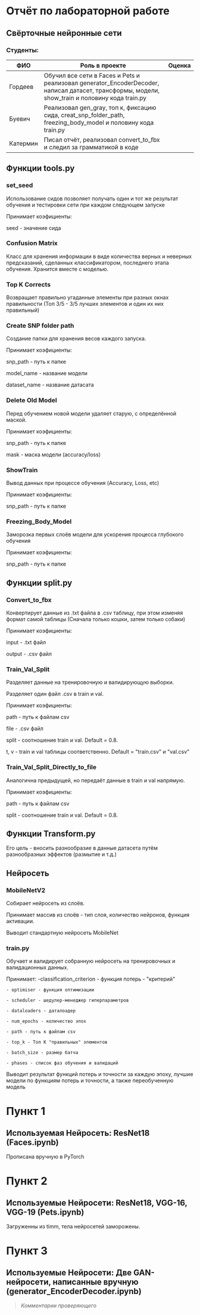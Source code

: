 # Отчёт по лабораторной работе
## Свёрточные нейронные сети

### Студенты: 

| ФИО       | Роль в проекте                     | Оценка       |
|-----------|------------------------------------|--------------|
| Гордеев | Обучил все сети в Faces и Pets и реализовал generator_EncoderDecoder, написал датасет, трансформы, модели, show_train и половину кода train.py|          |
| Буевич | Реализовал gen_gray, топ к, фиксацию сида, creat_snp_folder_path, freezing_body_model и половину кода train.py|       |
| Катермин   | Писал отчёт, реализовал convert_to_fbx и следил за грамматикой в коде|          |

## Функции tools.py

### set_seed

Использование сидов позволяет получать один и тот же результат обучения и тестировки сети при каждом следующем запуске

Принимает коэфициенты:

seed - значение сида

### Confusion Matrix

Класс для хранения информации в виде количества верных и неверных предсказаний, сделанных классификатором, последнего этапа обучения.
Хранится вместе с моделью.

### Top K Corrects

Возвращает правильно угаданные элементы при разных окнах правильности (Топ 3/5 - 3/5 лучших элементов и один их них правильный)

### Create SNP folder path

Создание папки для хранения весов каждого запуска.

Принимает коэфициенты:

snp_path - путь к папке

model_name - название модели

dataset_name - название датасата

### Delete Old Model

Перед обучением новой модели удаляет старую, с определённой маской.

Принимает коэфициенты:

snp_path - путь к папке

mask - маска модели (accuracy/loss)

### ShowTrain

Вывод данных при процессе обучения (Accuracy, Loss, etc)

Принимает коэфициенты:

snp_path - путь к папке

### Freezing_Body_Model

Заморозка первых слоёв модели для ускорения процесса глубокого обучения

Принимает коэфициенты:

snp_path - путь к папке

## Функции split.py

### Convert_to_fbx

Конвертирует данные из .txt файла в .csv таблицу, при этом изменяя формат самой таблицы (Сначала только кошки, затем только собаки)

Принимает коэфициенты:

input - .txt файл

output - .csv файл

### Train_Val_Split 

Разделяет данные на тренировочную и валидирующую выборки.

Разделяет один файл .csv в train и val.

Принимает коэфициенты:

path - путь к файлам csv

file - .csv файл

split - соотношение train и val. Default = 0.8.

t, v - train и val таблицы соответственно. Default = "train.csv" и "val.csv"

### Train_Val_Split_Directly_to_file

Аналогична предыдущей, но передаёт данные в train и val напрямую.

Принимает коэфициенты:

path - путь к файлам csv

split - соотношение train и val. Default = 0.8.

## Функции Transform.py

Его цель - вносить разнообразие в данные датасета путём разнообразных эффектов (размытие и т.д.)

## Нейросеть

### MobileNetV2

Собирает нейросеть из слоёв.

Принимает массив из слоёв - тип слоя, количество нейронов, функция активации.

Выводит стандартную нейросеть MobileNet

### train.py

Обучает и валидирует собранную нейросеть на тренировочных и валидационных данных.

Принимает:
    -classification_criterion - функция потерь - "критерий"

    - optimiser - функция оптимизации

    - scheduler - шедулер-менеджер гиперпараметров

    - dataloaders - даталоадер

    - num_epochs - количество эпох

    - path - путь к файлам csv

    - top_k - Топ K "правильных" элементов

    - batch_size - размер батча

    - phases - список фаз обучения и валидаций

Выводит результат функций потерь и точности за каждую эпоху, лучшие модели по функциям потерь и точности, а также переобученную модель

# Пункт 1

## Используемая Нейросеть: ResNet18 (Faces.ipynb)

Прописана вручную в PyTorch

# Пункт 2

## Используемые Нейросети: ResNet18, VGG-16, VGG-19 (Pets.ipynb)

Загруженны из timm, тела нейросетей заморожены.

# Пункт 3

## Используемые Нейросети: Две GAN-нейросети, написанные вручную (generator_EncoderDecoder.ipynb)


> *Комментарии проверяющего*


